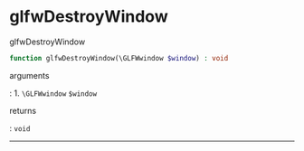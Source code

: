 # glfwDestroyWindow
glfwDestroyWindow

```php
function glfwDestroyWindow(\GLFWwindow $window) : void
```

arguments

:    1. `\GLFWwindow` `$window` 

returns

:    `void` 

---
     